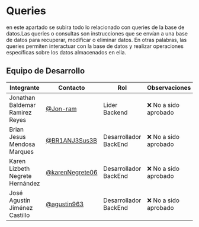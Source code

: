 # Queries
en este apartado se subira todo lo relacionado con queries de la base de datos.Las queries o consultas son instrucciones que se envían a una base de datos para recuperar, modificar o eliminar datos. En otras palabras, las queries permiten interactuar con la base de datos y realizar operaciones específicas sobre los datos almacenados en ella.
  ## Equipo de Desarrollo
|Integrante|Contacto|Rol|Observaciones|
|----------|-------|---|-------------|
| Jonathan Baldemar Ramirez Reyes|[@Jon-ram](https://github.com/Jon-ram)|Lider Backend|❌ No a sido aprobado
| Brian Jesus Mendosa Marques|[@BR1ANJ3Sus3B](https://github.com/BR1ANJ3Sus3B)|Desarrollador BackEnd|❌ No a sido aprobado
| Karen Lizbeth Negrete Hernández|[@karenNegrete06](https://github.com/karenNegrete06)| Desarrollador BackEnd|❌ No a sido aprobado
| José Agustín Jiménez Castillo|[@agustin963](https://github.com/agustin963)|Desarrollador BackEnd|❌ No a sido aprobado

